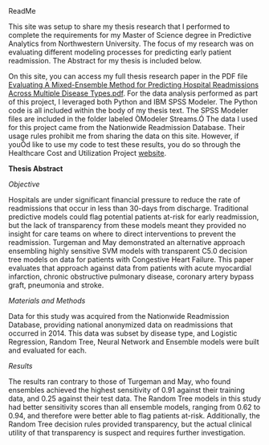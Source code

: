 <html>

<head>
ReadMe
</head>

<body>

<p>This site was setup to share my thesis research that I performed to complete the requirements for my Master of Science degree in Predictive Analytics from Northwestern University.  The focus of my research was on evaluating different modeling processes for predicting early patient readmission.  The Abstract for my thesis is included below.</p>

<p>On this site, you can access my full thesis research paper in the PDF file <a href="Evaluating A Mixed-Ensemble Method for Predicting Hospital Readmissions Across Multiple Disease Types.pdf">Evaluating A Mixed-Ensemble Method for Predicting Hospital Readmissions Across Multiple Disease Types.pdf</a>.  For the data analysis performed as part of this project, I leveraged both Python and IBM SPSS Modeler.  The Python code is all included within the body of my thesis text.  The SPSS Modeler files are included in the folder labeled ÒModeler Streams.Ó  The data I used for this project came from the Nationwide Readmission Database.  Their usage rules prohibit me from sharing the data on this site.  However, if youÕd like to use my code to test these results, you do so through the Healthcare Cost and Utilization Project <a href="https://www.hcup-us.ahrq.gov/nrdoverview.jsp">website</a>.</p>

<b>Thesis Abstract</b><br>

<i>Objective</i><br>
<p> Hospitals are under significant financial pressure to reduce the rate of readmissions that occur in less than 30-days from discharge.  Traditional predictive models could flag potential patients at-risk for early readmission, but the lack of transparency from these models meant they provided no insight for care teams on where to direct interventions to prevent the readmission.  Turgeman and May demonstrated an alternative approach ensembling highly sensitive SVM models with transparent C5.0 decision tree models on data for patients with Congestive Heart Failure.  This paper evaluates that approach against data from patients with acute myocardial infarction, chronic obstructive pulmonary disease, coronary artery bypass graft, pneumonia and stroke.</p>
<i>Materials and Methods</i><br>
<p>Data for this study was acquired from the Nationwide Readmission Database, providing national anonymized data on readmissions that occurred in 2014.  This data was subset by disease type, and Logistic Regression, Random Tree, Neural Network and Ensemble models were built and evaluated for each.</p>
<i>Results</i><br>
<p>The results ran contrary to those of Turgeman and May, who found ensembles achieved the highest sensitivity of 0.91 against their training data, and 0.25 against their test data.  The Random Tree models in this study had better sensitivity scores than all ensemble models, ranging from 0.62 to 0.94, and therefore were better able to flag patients at-risk.  Additionally, the Random Tree decision rules provided transparency, but the actual clinical utility of that transparency is suspect and requires further investigation.</p>

</body>
</html>
